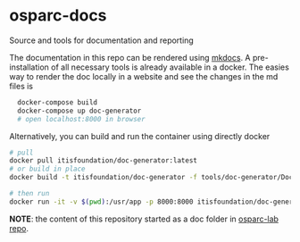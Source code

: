 # osparc-docs
Source and tools for documentation and reporting

The documentation in this repo can be rendered using [mkdocs]. A pre-installation
of all necessary tools is already available in a docker. The easies way to render
the doc locally in a website and see the changes in the md files is
```bash
  docker-compose build
  docker-compose up doc-generator
  # open localhost:8000 in browser
```

Alternatively, you can build and run the container using directly docker
```bash
# pull
docker pull itisfoundation/doc-generator:latest
# or build in place
docker build -t itisfoundation/doc-generator -f tools/doc-generator/Dockerfile .

# then run
docker run -it -v $(pwd):/usr/app -p 8000:8000 itisfoundation/doc-generator:latest
```

**NOTE**: the content of this repository started as a doc folder in [osparc-lab repo](https://github.com/ITISFoundation/osparc-lab).

[mkdocs]: http://www.mkdocs.org
